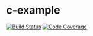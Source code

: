 # c-example
[![Build Status](https://github.com/amisonnet8/c-example/actions/workflows/ci.yml/badge.svg)](https://github.com/amisonnet8/c-example/actions/workflows/ci.yml)
[![Code Coverage](https://codecov.io/gh/amisonnet8/c-example/branch/master/graph/badge.svg)](https://codecov.io/gh/amisonnet8/c-example)

